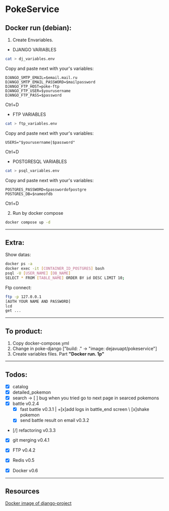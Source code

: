 # PokeService



## Docker run (debian):

1. Create Envariables.

- DJANGO VARIABLES
```bash
cat > dj_variables.env
```
Copy and paste next with your's variables:
```
DJANGO_SMTP_EMAIL=$email.mail.ru
DJANGO_SMTP_EMAIL_PASSWORD=$mailpassword
DJANGO_FTP_HOST=poke-ftp
DJANGO_FTP_USER=$yourusername
DJANGO_FTP_PASS=$password
```
Ctrl+D

- FTP VARIABLES
```bash
cat > ftp_variables.env
```
Copy and paste next with your's variables:
```
USERS="$yourusername|$password"
```
Ctrl+D

- POSTGRESQL VARIABLES
```bash
cat > psql_variables.env
```
Copy and paste next with your's variables:
```
POSTGRES_PASSWORD=$passwordofpostgre
POSTGRES_DB=$nameofdb
```
Ctrl+D

2. Run by docker compose
```bash
docker compose up -d
```
---
## Extra:

Show datas:
```bash
docker ps -a
docker exec -it [CONTAINER_ID_POSTGRES] bash
psql -U [USER_NAME] [DB_NAME]
SELECT * FROM [TABLE_NAME] ORDER BY id DESC LIMIT 10;
```

Ftp connect:
```bash
ftp -p 127.0.0.1
[AUTH YOUR NAME AND PASSWORD]
lcd
get ...
```

---
## To product:
1. Copy docker-compose.yml
2. Change in poke-django ["build: ." -> "image: dejavuapt/pokeservice"]
3. Create variables files. Part **"Docker run. 1p"**

---
## Todos:
- [x] catalog 
- [x] detailed_pokemon
- [x] search -> [ ] bug when you tried go to next page in searced pokemons
- [x] battle v0.2.4
    - [x] fast battle v0.3.1 | +[x]add logs in battle_end screen \ [x]shake pokemon
    - [x] send battle result on email v0.3.2
- [/] refactoring v0.3.3
- [x] git merging v0.4.1
- [x] FTP v0.4.2
- [x] Redis v0.5
- [x] Docker v0.6


---
## Resources

[Docker image of django-project](https://hub.docker.com/r/dejavuapt/pokeservice)